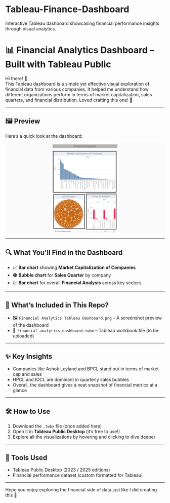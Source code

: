 # Tableau-Finance-Dashboard
Interactive Tableau dashboard showcasing financial performance insights through visual analytics.

# 📊 Financial Analytics Dashboard – Built with Tableau Public

Hi there! 💼  
This Tableau dashboard is a simple yet effective visual exploration of financial data from various companies. It helped me understand how different organizations perform in terms of market capitalization, sales quarters, and financial distribution. Loved crafting this one! 💖

---

## 🖼️ Preview

Here’s a quick look at the dashboard:

![Financial Analytics Dashboard](Financial%20Analytics%20Tableau%20Dashboard.png)

---

## 🔍 What You'll Find in the Dashboard

- 📈 **Bar chart** showing **Market Capitalization of Companies**  
- 🟠 **Bubble chart** for **Sales Quarter** by company  
- 💹 **Bar chart** for overall **Financial Analysis** across key sectors

---

## 📁 What’s Included in This Repo?

- 🖼️ `Financial Analytics Tableau Dashboard.png` – A screenshot preview of the dashboard  
- 📂 `financial_analytics_dashboard.twbx` – Tableau workbook file (to be uploaded)  

---

## ✨ Key Insights

- Companies like Ashok Leyland and BPCL stand out in terms of market cap and sales
- HPCL and IOCL are dominant in quarterly sales bubbles
- Overall, the dashboard gives a neat snapshot of financial metrics at a glance

---

## 🛠️ How to Use

1. Download the `.twbx` file (once added here)
2. Open it in **Tableau Public Desktop** (it’s free to use!)
3. Explore all the visualizations by hovering and clicking to dive deeper

---

## 🧰 Tools Used

- Tableau Public Desktop (2023 / 2025 editions)
- Financial performance dataset (custom formatted for Tableau)

---

Hope you enjoy exploring the financial side of data just like I did creating this 💖

